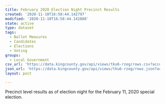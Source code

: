 ```yaml
---
title: February 2020 Election Night Precinct Results
created: '2020-11-10T16:58:44.142797'
modified: '2020-11-10T16:58:44.142808'
state: active
type: dataset
tags:
  - Ballot Measures
  - Candidates
  - Elections
  - Voting
groups:
  - Local Government
csv_url: 'https://data.kingcounty.gov/api/views/tku6-rzeg/rows.csv?accessType=DOWNLOAD'
json_url: 'https://data.kingcounty.gov/api/views/tku6-rzeg/rows.json?accessType=DOWNLOAD'
layout: post

---
```

Precinct level results as of election night for the February 11, 2020 special election.
